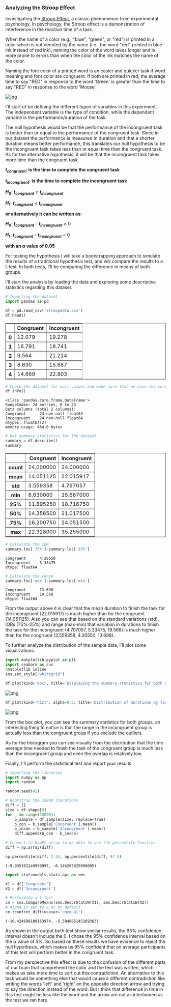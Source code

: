 
### Analyzing the Stroop Effect

Investigating the [Stroop Effect](https://en.wikipedia.org/wiki/Stroop_effect), a classic phenomenon from experimental psychology. In psychology, the Stroop effect is a demonstration of interference in the reaction time of a task.

When the name of a color (e.g., "blue", "green", or "red") is printed in a color which is not denoted by the name (i.e., the word "red" printed in blue ink instead of red ink), naming the color of the word takes longer and is more prone to errors than when the color of the ink matches the name of the color.

Naming the font color of a printed word is an easier and quicker task if word meaning and font color are congruent. If both are printed in red, the average time to say "RED" in response to the word 'Green' is greater than the time to say "RED" in response to the word 'Mouse'.

![jpg](stroop-test-2.jpg)

I'll start of be defining the different types of variables in this experiment. The independent variable is the type of condition, while the dependent variable is the performance/duration of the task.

The null hypothesis would be that the performance of the incongruent task is better than or equal to the performance of the congruent task. Since in our dataset the performance is measured in duration and that a shorter duration means better performance, this translates our null hypothesis to be the incongruent task takes less than or equal time than the congruent task. As for the alternative hypothesis, it will be that the incongruent task takes more time than the congruent task.

**$t_{congruent}$: is the time to complete the congruent task**

**$t_{incongruent}$: is the time to complete the incongruent task**

**$H_{0}$**: **$t_{congruent}$** $\geq$ **$t_{incongruent}$** 

**$H_{1}$**: **$t_{congruent}$** < **$t_{incongruent}$**

**or alternatively it can be written as:**

**$H_{0}$**: **$t_{congruent}$** - **$t_{incongruent}$** $\geq$ 0

**$H_{1}$**: **$t_{congruent}$** - **$t_{incongruent}$** < 0 

**with an $\alpha$ value of 0.05**

For testing the hypothesis I will take a bootstrapping approach to simulate the results of a traditional hypothesis test, and will compare the results to a t-test. In both tests, I'll be comparing the difference in means of both groups.

I'll start the analysis by loading the data and exploring some descriptive statistics regarding this dataset.


```python
# Importing the dataset
import pandas as pd

df = pd.read_csv('stroopdata.csv')
df.head()
```




<div>
<table border="1" class="dataframe">
  <thead>
    <tr style="text-align: right;">
      <th></th>
      <th>Congruent</th>
      <th>Incongruent</th>
    </tr>
  </thead>
  <tbody>
    <tr>
      <th>0</th>
      <td>12.079</td>
      <td>19.278</td>
    </tr>
    <tr>
      <th>1</th>
      <td>16.791</td>
      <td>18.741</td>
    </tr>
    <tr>
      <th>2</th>
      <td>9.564</td>
      <td>21.214</td>
    </tr>
    <tr>
      <th>3</th>
      <td>8.630</td>
      <td>15.687</td>
    </tr>
    <tr>
      <th>4</th>
      <td>14.669</td>
      <td>22.803</td>
    </tr>
  </tbody>
</table>
</div>




```python
# Check the dataset for null values and make sure that we have the correct data types
df.info()
```

    <class 'pandas.core.frame.DataFrame'>
    RangeIndex: 24 entries, 0 to 23
    Data columns (total 2 columns):
    Congruent      24 non-null float64
    Incongruent    24 non-null float64
    dtypes: float64(2)
    memory usage: 464.0 bytes



```python
# Get summary statistics for the dataset
summary = df.describe()
summary
```




<div>
<table border="1" class="dataframe">
  <thead>
    <tr style="text-align: right;">
      <th></th>
      <th>Congruent</th>
      <th>Incongruent</th>
    </tr>
  </thead>
  <tbody>
    <tr>
      <th>count</th>
      <td>24.000000</td>
      <td>24.000000</td>
    </tr>
    <tr>
      <th>mean</th>
      <td>14.051125</td>
      <td>22.015917</td>
    </tr>
    <tr>
      <th>std</th>
      <td>3.559358</td>
      <td>4.797057</td>
    </tr>
    <tr>
      <th>min</th>
      <td>8.630000</td>
      <td>15.687000</td>
    </tr>
    <tr>
      <th>25%</th>
      <td>11.895250</td>
      <td>18.716750</td>
    </tr>
    <tr>
      <th>50%</th>
      <td>14.356500</td>
      <td>21.017500</td>
    </tr>
    <tr>
      <th>75%</th>
      <td>16.200750</td>
      <td>24.051500</td>
    </tr>
    <tr>
      <th>max</th>
      <td>22.328000</td>
      <td>35.255000</td>
    </tr>
  </tbody>
</table>
</div>




```python
# Calculate the IQR
summary.loc['75%']-summary.loc['25%']
```




    Congruent      4.30550
    Incongruent    5.33475
    dtype: float64




```python
# Calculate the range
summary.loc['max']-summary.loc['min']
```




    Congruent      13.698
    Incongruent    19.568
    dtype: float64



From the output above it is clear that the mean duration to finish the task for the incongruent (22.015917) is much higher than for the congruent (14.051125). Also you can see that based on the standard variations (std), IQRs (75%-25%) and range (max-min) that variation in durations to finish the task for the incongruent (4.797057, 5.33475, 19.568) is much higher than for the congruent (3.559358, 4.30550, 13.698).

To further analyze the distribution of the sample data, I'll plot some visualizations.


```python
import matplotlib.pyplot as plt
import seaborn as sns
%matplotlib inline
sns.set_style("whitegrid")

df.plot(kind='box', title='Displaying the summary statistics for both groups');
```


![png](output_8_0.png)



```python
df.plot(kind='hist', alpha=0.6, title='Distribution of durations by task type');
```


![png](output_9_0.png)


From the box plot, you can see the summary statistics for both groups, an interesting thing to notice is that the range in the incongruent group is actually less than the congruent group if you exclude the outliers.

As for the histogram you can see visually from the distribution that the time average time needed to finish the task of the congruent group is much less than the incongruent group and even the overlap is relatively low.

Fianlly, I'll perform the statistical test and report your results.


```python
# Importing the libraries
import numpy as np
import random

random.seed(42)

# Bootstrap the 10000 iterations
diff = []
size = df.shape[0]
for _ in range(10000):
    b_sample = df.sample(size, replace=True)
    b_con = b_sample['Congruent'].mean()
    b_incon = b_sample['Incongruent'].mean()
    diff.append(b_con - b_incon)

# Convert to NumPy array to be able to use the percentile function
diff = np.array(diff)

np.percentile(diff, 2.5), np.percentile(diff, 97.5)
```




    (-9.935381249999997, -6.146265625000005)




```python
import statsmodels.stats.api as sms

X1 = df['Congruent']
X2 = df['Incongruent']

# Performing a t-test
cm = sms.CompareMeans(sms.DescrStatsW(X1), sms.DescrStatsW(X2))
# Alpha is set to 0.05 by default
cm.tconfint_diff(usevar='unequal')
```




    (-10.424698188163974, -5.504885145169363)



As shown in the output both test show similar results, the 95% confidence interval doesn't include the 0. I chose the 95% confidence interval based on the $\alpha$ value of 5%. So based on these results we have evidence to reject the null hypothesis, which makes us 95% confident that on average participants of this test will perform better in the congruent task.

From my perspective this effect is due to the confusion of the different parts of our brain that comprehend the color and the text was written, which makes us take more time to sort out this contradiction. An alternative to this task would be something else that would cause a different contradiction like writing the words 'left' and 'right' on the opposite direction arrow and trying to say the direction instead of the word. But I think that difference in time in this test might be less like the word and the arrow are not as intertwined as the test we ran here.
